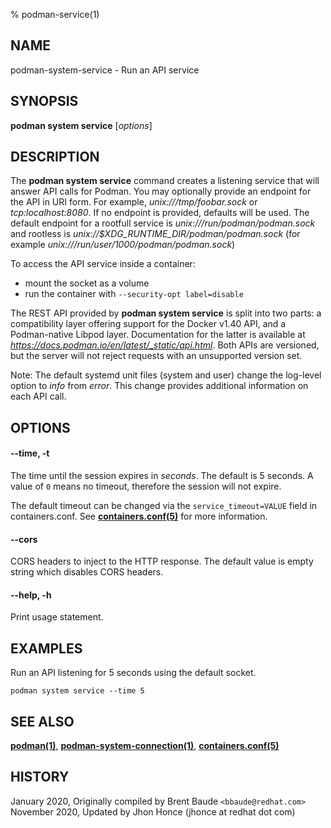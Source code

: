 % podman-service(1)

## NAME
podman\-system\-service - Run an API service

## SYNOPSIS
**podman system service** [*options*]

## DESCRIPTION
The **podman system service** command creates a listening service that will answer API calls for Podman.  You may
optionally provide an endpoint for the API in URI form.  For example, *unix:///tmp/foobar.sock* or *tcp:localhost:8080*.
If no endpoint is provided, defaults will be used.  The default endpoint for a rootfull
service is *unix:///run/podman/podman.sock* and rootless is *unix://$XDG_RUNTIME_DIR/podman/podman.sock* (for
example *unix:///run/user/1000/podman/podman.sock*)

To access the API service inside a container:
- mount the socket as a volume
- run the container with `--security-opt label=disable`

The REST API provided by **podman system service** is split into two parts: a compatibility layer offering support for the Docker v1.40 API, and a Podman-native Libpod layer.
Documentation for the latter is available at *https://docs.podman.io/en/latest/_static/api.html*.
Both APIs are versioned, but the server will not reject requests with an unsupported version set.

Note: The default systemd unit files (system and user) change the log-level option to *info* from *error*. This change provides additional information on each API call.

## OPTIONS

#### **--time**, **-t**

The time until the session expires in _seconds_. The default is 5
seconds. A value of `0` means no timeout, therefore the session will not expire.

The default timeout can be changed via the `service_timeout=VALUE` field in containers.conf.
See **[containers.conf(5)](https://github.com/containers/common/blob/master/docs/containers.conf.5.md)** for more information.

#### **--cors**

CORS headers to inject to the HTTP response. The default value is empty string which disables CORS headers.

#### **--help**, **-h**

Print usage statement.

## EXAMPLES

Run an API listening for 5 seconds using the default socket.
```
podman system service --time 5
```

## SEE ALSO
**[podman(1)](podman.1.md)**, **[podman-system-connection(1)](podman-system-connection.1.md)**, **[containers.conf(5)](https://github.com/containers/common/blob/master/docs/containers.conf.5.md)**

## HISTORY
January 2020, Originally compiled by Brent Baude `<bbaude@redhat.com>`
November 2020, Updated by Jhon Honce (jhonce at redhat dot com)
